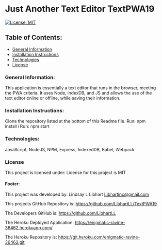# Just Another Text Editor TextPWA19

[![License: MIT](https://img.shields.io/badge/License-MIT-yellow.svg)](https://opensource.org/licenses/MIT)

## Table of Contents:
* [General Information](#general)
* [Installation Instructions](#installation)
* [Technologies](#technologies)
* [License](#license)

### General Information:
This application is essentially a text editor that runs in the browser, meeting the PWA criteria. It uses Node, IndexDB, and JS and allows the use of the text editor online or offline, while saving their information.

### Installation Instructions:
Clone the repository listed at the bottom of this Readme file. 
Run: npm install i
Run: npm start
### Technologies:
JavaScript, NodeJS, NPM, Express, IndexedDB, Babel, Webpack

### License
This project is licensed under:
License for this project is MIT

#### Footer:
This project was developed by:
Lindsay L Libhart
Libhartinc@gmail.com

This projects GitHub Repository is:
https://github.com/LibhartLL/TextPWA19

The Developers GitHub is:
https://github.com/LibhartLL

The Heroku Deployed Application:
https://enigmatic-ravine-36462.herokuapp.com/

The Heroku Repository is:
https://git.heroku.com/enigmatic-ravine-36462.git
